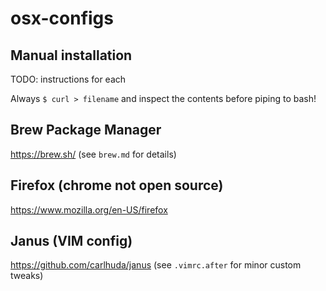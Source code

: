 # osx-configs

## Manual installation

TODO: instructions for each

Always `$ curl > filename` and inspect the contents before piping to bash!

## Brew Package Manager
https://brew.sh/
(see `brew.md` for details)

## Firefox (chrome not open source)
https://www.mozilla.org/en-US/firefox

## Janus (VIM config)
https://github.com/carlhuda/janus
(see `.vimrc.after` for minor custom tweaks)
